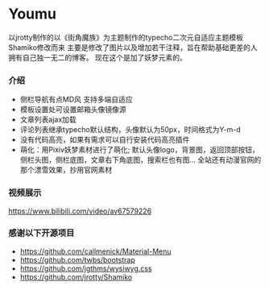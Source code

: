 # Youmu
以jrotty制作的以《街角魔族》为主题制作的typecho二次元自适应主题模板Shamiko修改而来
主要是修改了图片以及增加若干注释，旨在帮助基础更差的人拥有自己独一无二的博客。
现在这个是加了妖梦元素的。

### 介绍
 - 侧栏导航有点MD风 支持多端自适应
 - 模板设置处可设置邮箱头像镜像源
 - 文章列表ajax加载
 - 评论列表继承typecho默认结构，头像默认为50px，时间格式为Y-m-d
 - 没有代码高亮，如果有需求可以自行安装代码高亮插件
 - 萌化：用Pixiv妖梦素材进行了萌化;
 默认头像logo，背景图，返回顶部按钮，侧栏头图，侧栏底图，文章右下角底图，搜索栏也有图...
 全站还有动漫官网的那个漂雪效果，抄用官网素材

### 视频展示
https://www.bilibili.com/video/av67579226

### 感谢以下开源项目
 - https://github.com/callmenick/Material-Menu
 - https://github.com/twbs/bootstrap
 - https://github.com/jgthms/wysiwyg.css
 - https://github.com/jrotty/Shamiko